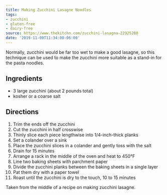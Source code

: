 ```yaml
---
title: Making Zucchini Lasagne Noodles
tags:
- zucchini
- gluten-free
- dairy-free
source: https://www.thekitchn.com/zucchini-lasagna-22925288
date: '2019-11-09T11:34:00-06:00'
---
```

Normally, zucchini would be far too wet to make a good lasagne, so this technique can be used to make the zucchini more suitable as a stand-in for the pasta noodles.

## Ingredients

* 3 large zucchini (about 2 pounds total)
* kosher or a coarse salt

## Directions

1. Trim the ends off the zucchini
2. Cut the zucchini in half crosswise
3. Thinly slice each piece lengthwise into 1/4-inch-thick planks
4. Set a colander over a sink
4. Place the zucchini slices in a colander and gently toss with the salt
5. Drain for 15 minutes
6. Arrange a rack in the middle of the oven and heat to 450°F
7. Line two baking sheets with parchment paper
8. Divide the zucchini planks between the baking sheets in a single layer
9. Pat them dry with a paper towel
10. Roast until the zucchini is dry to the touch, 10 to 15 minutes


Taken from the middle of a recipe on making zucchini lasagne.
